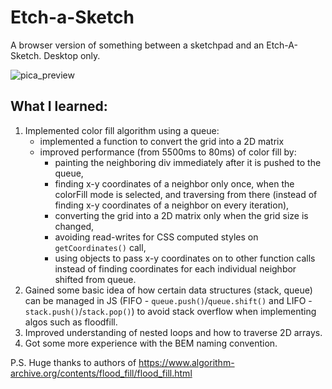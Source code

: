 # Etch-a-Sketch
A browser version of something between a sketchpad and an Etch-A-Sketch.
Desktop only.

![pica_preview](https://user-images.githubusercontent.com/80415302/218203574-2fda3bfe-671f-48b7-9766-c59e1cc95d74.jpg)

## What I learned:

1. Implemented color fill algorithm using a queue:
   - implemented a function to convert the grid into a 2D matrix
   - improved performance (from 5500ms to 80ms) of color fill by:
     - painting the neighboring div immediately after it is pushed to the queue,
     - finding x-y coordinates of a neighbor only once, when the colorFill mode is selected, and traversing from there (instead of finding x-y coordinates of a neighbor on every iteration),
     - converting the grid into a 2D matrix only when the grid size is changed,
     - avoiding read-writes for CSS computed styles on `getCoordinates()` call,
     - using objects to pass x-y coordinates on to other function calls instead of finding coordinates for each individual neighbor shifted from queue.
2. Gained some basic idea of how certain data structures (stack, queue) can be managed in JS (FIFO - `queue.push()`/`queue.shift()` and LIFO - `stack.push()`/`stack.pop()`) to avoid stack overflow when implementing algos such as floodfill.
3. Improved understanding of nested loops and how to traverse 2D arrays.
4. Got some more experience with the BEM naming convention.

P.S. Huge thanks to authors of https://www.algorithm-archive.org/contents/flood_fill/flood_fill.html
